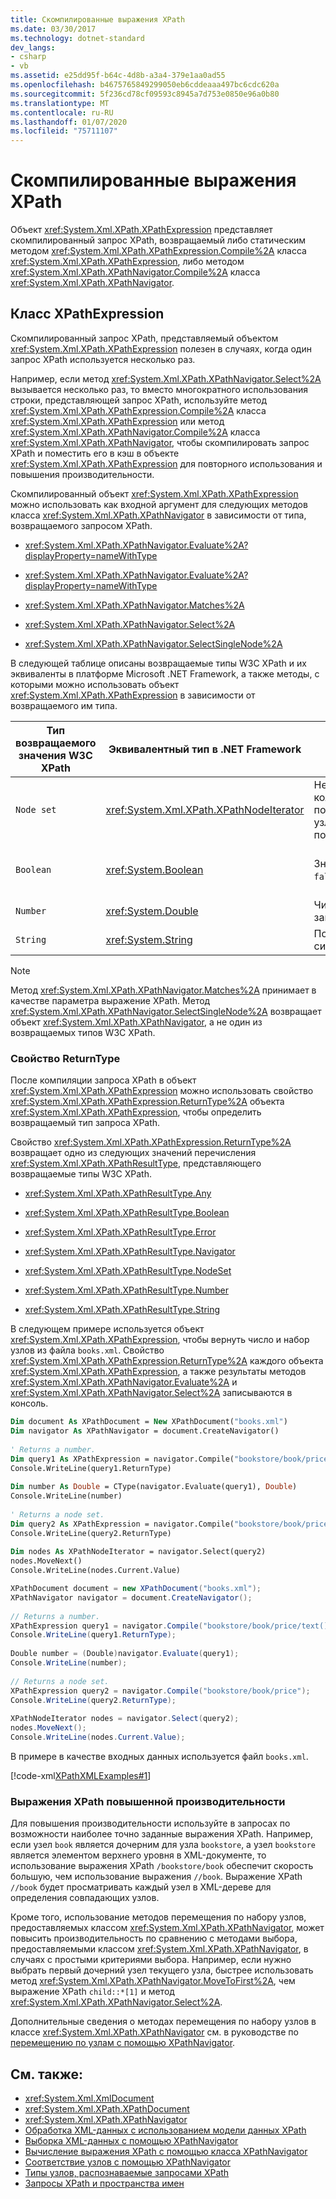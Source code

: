 ```yaml
---
title: Скомпилированные выражения XPath
ms.date: 03/30/2017
ms.technology: dotnet-standard
dev_langs:
- csharp
- vb
ms.assetid: e25dd95f-b64c-4d8b-a3a4-379e1aa0ad55
ms.openlocfilehash: b4675765849299050eb6cddeaaa497bc6cdc620a
ms.sourcegitcommit: 5f236cd78cf09593c8945a7d753e0850e96a0b80
ms.translationtype: MT
ms.contentlocale: ru-RU
ms.lasthandoff: 01/07/2020
ms.locfileid: "75711107"
---
```

# <a name="compiled-xpath-expressions"></a>Скомпилированные выражения XPath
Объект <xref:System.Xml.XPath.XPathExpression> представляет скомпилированный запрос XPath, возвращаемый либо статическим методом <xref:System.Xml.XPath.XPathExpression.Compile%2A> класса <xref:System.Xml.XPath.XPathExpression>, либо методом <xref:System.Xml.XPath.XPathNavigator.Compile%2A> класса <xref:System.Xml.XPath.XPathNavigator>.  
  
## <a name="the-xpathexpression-class"></a>Класс XPathExpression  
 Скомпилированный запрос XPath, представляемый объектом <xref:System.Xml.XPath.XPathExpression> полезен в случаях, когда один запрос XPath используется несколько раз.  
  
 Например, если метод <xref:System.Xml.XPath.XPathNavigator.Select%2A> вызывается несколько раз, то вместо многократного использования строки, представляющей запрос XPath, используйте метод <xref:System.Xml.XPath.XPathExpression.Compile%2A> класса <xref:System.Xml.XPath.XPathExpression> или метод <xref:System.Xml.XPath.XPathNavigator.Compile%2A> класса <xref:System.Xml.XPath.XPathNavigator>, чтобы скомпилировать запрос XPath и поместить его в кэш в объекте <xref:System.Xml.XPath.XPathExpression> для повторного использования и повышения производительности.  
  
 Скомпилированный объект <xref:System.Xml.XPath.XPathExpression> можно использовать как входной аргумент для следующих методов класса <xref:System.Xml.XPath.XPathNavigator> в зависимости от типа, возвращаемого запросом XPath.  
  
- <xref:System.Xml.XPath.XPathNavigator.Evaluate%2A?displayProperty=nameWithType>  
  
- <xref:System.Xml.XPath.XPathNavigator.Evaluate%2A?displayProperty=nameWithType>  
  
- <xref:System.Xml.XPath.XPathNavigator.Matches%2A>  
  
- <xref:System.Xml.XPath.XPathNavigator.Select%2A>  
  
- <xref:System.Xml.XPath.XPathNavigator.SelectSingleNode%2A>  
  
 В следующей таблице описаны возвращаемые типы W3C XPath и их эквиваленты в платформе Microsoft .NET Framework, а также методы, с которыми можно использовать объект <xref:System.Xml.XPath.XPathExpression> в зависимости от возвращаемого им типа.  
  
|Тип возвращаемого значения W3C XPath|Эквивалентный тип в .NET Framework|Описание|Методы|  
|---------------------------|------------------------------------|-----------------|-------------|  
|`Node set`|<xref:System.Xml.XPath.XPathNodeIterator>|Неупорядоченная коллекция узлов без повторяющихся узлов, созданная в порядке документа.|<xref:System.Xml.XPath.XPathNavigator.Select%2A> или <xref:System.Xml.XPath.XPathNavigator.Evaluate%2A>|  
|`Boolean`|<xref:System.Boolean>|Значение `true` или `false`.|<xref:System.Xml.XPath.XPathNavigator.Evaluate%2A> или<br /><br /> <xref:System.Xml.XPath.XPathNavigator.Matches%2A>|  
|`Number`|<xref:System.Double>|Число с плавающей запятой.|<xref:System.Xml.XPath.XPathNavigator.Evaluate%2A>|  
|`String`|<xref:System.String>|Последовательность символов UCS.|<xref:System.Xml.XPath.XPathNavigator.Evaluate%2A>|  
  
> [!NOTE]
> Метод <xref:System.Xml.XPath.XPathNavigator.Matches%2A> принимает в качестве параметра выражение XPath. Метод <xref:System.Xml.XPath.XPathNavigator.SelectSingleNode%2A> возвращает объект <xref:System.Xml.XPath.XPathNavigator>, а не один из возвращаемых типов W3C XPath.  
  
### <a name="the-returntype-property"></a>Свойство ReturnType  
 После компиляции запроса XPath в объект <xref:System.Xml.XPath.XPathExpression> можно использовать свойство <xref:System.Xml.XPath.XPathExpression.ReturnType%2A> объекта <xref:System.Xml.XPath.XPathExpression>, чтобы определить возвращаемый тип запроса XPath.  
  
 Свойство <xref:System.Xml.XPath.XPathExpression.ReturnType%2A> возвращает одно из следующих значений перечисления <xref:System.Xml.XPath.XPathResultType>, представляющего возвращаемые типы W3C XPath.  
  
- <xref:System.Xml.XPath.XPathResultType.Any>  
  
- <xref:System.Xml.XPath.XPathResultType.Boolean>  
  
- <xref:System.Xml.XPath.XPathResultType.Error>  
  
- <xref:System.Xml.XPath.XPathResultType.Navigator>  
  
- <xref:System.Xml.XPath.XPathResultType.NodeSet>  
  
- <xref:System.Xml.XPath.XPathResultType.Number>  
  
- <xref:System.Xml.XPath.XPathResultType.String>  
  
 В следующем примере используется объект <xref:System.Xml.XPath.XPathExpression>, чтобы вернуть число и набор узлов из файла `books.xml`. Свойство <xref:System.Xml.XPath.XPathExpression.ReturnType%2A> каждого объекта <xref:System.Xml.XPath.XPathExpression>, а также результаты методов <xref:System.Xml.XPath.XPathNavigator.Evaluate%2A> и <xref:System.Xml.XPath.XPathNavigator.Select%2A> записываются в консоль.  
  
```vb  
Dim document As XPathDocument = New XPathDocument("books.xml")  
Dim navigator As XPathNavigator = document.CreateNavigator()  
  
' Returns a number.  
Dim query1 As XPathExpression = navigator.Compile("bookstore/book/price/text()*10")  
Console.WriteLine(query1.ReturnType)  
  
Dim number As Double = CType(navigator.Evaluate(query1), Double)  
Console.WriteLine(number)  
  
' Returns a node set.  
Dim query2 As XPathExpression = navigator.Compile("bookstore/book/price")  
Console.WriteLine(query2.ReturnType)  
  
Dim nodes As XPathNodeIterator = navigator.Select(query2)  
nodes.MoveNext()  
Console.WriteLine(nodes.Current.Value)  
```  
  
```csharp  
XPathDocument document = new XPathDocument("books.xml");  
XPathNavigator navigator = document.CreateNavigator();  
  
// Returns a number.  
XPathExpression query1 = navigator.Compile("bookstore/book/price/text()*10");  
Console.WriteLine(query1.ReturnType);  
  
Double number = (Double)navigator.Evaluate(query1);  
Console.WriteLine(number);  
  
// Returns a node set.  
XPathExpression query2 = navigator.Compile("bookstore/book/price");  
Console.WriteLine(query2.ReturnType);  
  
XPathNodeIterator nodes = navigator.Select(query2);  
nodes.MoveNext();  
Console.WriteLine(nodes.Current.Value);  
```  
  
 В примере в качестве входных данных используется файл `books.xml`.  
  
 [!code-xml[XPathXMLExamples#1](../../../../samples/snippets/xml/VS_Snippets_Data/XPathXMLExamples/XML/books.xml#1)]  
  
### <a name="higher-performance-xpath-expressions"></a>Выражения XPath повышенной производительности  
 Для повышения производительности используйте в запросах по возможности наиболее точно заданные выражения XPath. Например, если узел `book` является дочерним для узла `bookstore`, а узел `bookstore` является элементом верхнего уровня в XML-документе, то использование выражения XPath `/bookstore/book` обеспечит скорость большую, чем использование выражения `//book`. Выражение XPath `//book` будет просматривать каждый узел в XML-дереве для определения совпадающих узлов.  
  
 Кроме того, использование методов перемещения по набору узлов, предоставляемых классом <xref:System.Xml.XPath.XPathNavigator>, может повысить производительность по сравнению с методами выбора, предоставляемыми классом <xref:System.Xml.XPath.XPathNavigator>, в случаях с простыми критериями выбора. Например, если нужно выбрать первый дочерний узел текущего узла, быстрее использовать метод <xref:System.Xml.XPath.XPathNavigator.MoveToFirst%2A>, чем выражение XPath `child::*[1]` и метод <xref:System.Xml.XPath.XPathNavigator.Select%2A>.  
  
 Дополнительные сведения о методах перемещения по набору узлов в классе <xref:System.Xml.XPath.XPathNavigator> см. в руководстве по [перемещению по узлам с помощью XPathNavigator](../../../../docs/standard/data/xml/node-set-navigation-using-xpathnavigator.md).  
  
## <a name="see-also"></a>См. также:

- <xref:System.Xml.XmlDocument>
- <xref:System.Xml.XPath.XPathDocument>
- <xref:System.Xml.XPath.XPathNavigator>
- [Обработка XML-данных с использованием модели данных XPath](../../../../docs/standard/data/xml/process-xml-data-using-the-xpath-data-model.md)
- [Выборка XML-данных с помощью XPathNavigator](../../../../docs/standard/data/xml/select-xml-data-using-xpathnavigator.md)
- [Вычисление выражения XPath с помощью класса XPathNavigator](../../../../docs/standard/data/xml/evaluate-xpath-expressions-using-xpathnavigator.md)
- [Соответствие узлов с помощью XPathNavigator](../../../../docs/standard/data/xml/matching-nodes-using-xpathnavigator.md)
- [Типы узлов, распознаваемые запросами XPath](../../../../docs/standard/data/xml/node-types-recognized-with-xpath-queries.md)
- [Запросы XPath и пространства имен](../../../../docs/standard/data/xml/xpath-queries-and-namespaces.md)
